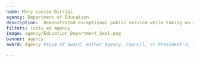 ```yaml
---
name: Mary Louise Dirrigl
agency: Department of Education
description:  Demonstrated exceptional public service while taking on additional responsibilities during a critical vacancy at the Department of Education. Ms. Dirrigl’s work, including management of grants, program workflow, and performance, contributed to achieving mission-critical organizational goals.
filters: indiv ed agency
image: agency/Education_Department_Seal.png
banner: agency
award: Agency #type of award, either Agency, Council, or President's; this is case sensitive so make sure to match the options listed exactly. This section generates the format of the card

---
```


